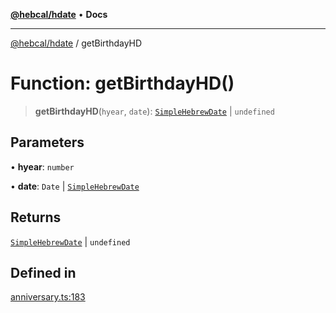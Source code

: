 [**@hebcal/hdate**](../README.md) • **Docs**

***

[@hebcal/hdate](../globals.md) / getBirthdayHD

# Function: getBirthdayHD()

> **getBirthdayHD**(`hyear`, `date`): [`SimpleHebrewDate`](../type-aliases/SimpleHebrewDate.md) \| `undefined`

## Parameters

• **hyear**: `number`

• **date**: `Date` \| [`SimpleHebrewDate`](../type-aliases/SimpleHebrewDate.md)

## Returns

[`SimpleHebrewDate`](../type-aliases/SimpleHebrewDate.md) \| `undefined`

## Defined in

[anniversary.ts:183](https://github.com/hebcal/hdate-js/blob/0598d33c365bb80f37dc49c0f800617668c63a8d/src/anniversary.ts#L183)
